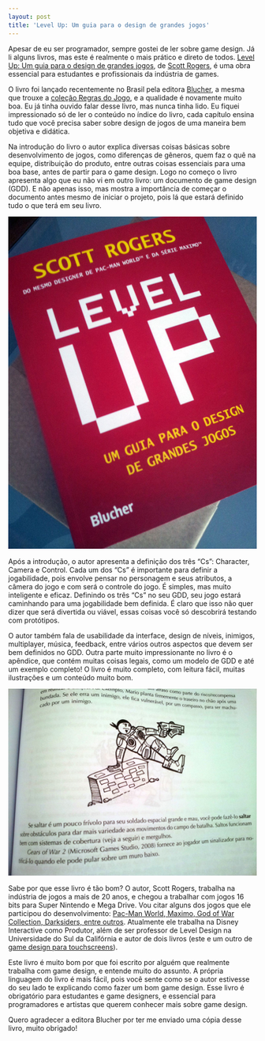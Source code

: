 ```yaml
---
layout: post
title: 'Level Up: Um guia para o design de grandes jogos'
---
```


Apesar de eu ser programador, sempre gostei de ler sobre game design. Já li alguns livros, mas este é realmente o mais prático e direto de todos. [Level Up: Um guia para o design de grandes jogos](http://www.blucher.com.br/produto/07009/level-up "Level Up"), de [Scott Rogers](http://mrbossdesign.blogspot.com.br/ "Scott Rogers"), é uma obra essencial para estudantes e profissionais da indústria de games.

O livro foi lançado recentemente no Brasil pela editora [Blucher](http://www.blucher.com.br/ "Blucher"), a mesma que trouxe a [coleção Regras do Jogo](http://gamedeveloper.com.br/blog/2012/08/15/regras-do-jogo-editora-blucher/ "Regras do Jogo"), e a qualidade é novamente muito boa. Eu já tinha ouvido falar desse livro, mas nunca tinha lido. Eu fiquei impressionado só de ler o conteúdo no índice do livro, cada capítulo ensina tudo que você precisa saber sobre design de jogos de uma maneira bem objetiva e didática.

Na introdução do livro o autor explica diversas coisas básicas sobre desenvolvimento de jogos, como diferenças de gêneros, quem faz o quê na equipe, distribuição do produto, entre outras coisas essenciais para uma boa base, antes de partir para o game design. Logo no começo o livro apresenta algo que eu não vi em outro livro: um documento de game design (GDD). E não apenas isso, mas mostra a importância de começar o documento antes mesmo de iniciar o projeto, pois lá que estará definido tudo o que terá em seu livro.

![](../content/images/2013/05/livro.jpg "Level Up")

Após a introdução, o autor apresenta a definição dos três “Cs”: Character, Camera e Control. Cada um dos “Cs” é importante para definir a jogabilidade, pois envolve pensar no personagem e seus atributos, a câmera do jogo e com será o controle do jogo. É simples, mas muito inteligente e eficaz. Definindo os três “Cs” no seu GDD, seu jogo estará caminhando para uma jogabilidade bem definida. É claro que isso não quer dizer que será divertida ou viável, essas coisas você só descobrirá testando com protótipos.

O autor também fala de usabilidade da interface, design de níveis, inimigos, multiplayer, música, feedback, entre vários outros aspectos que devem ser bem definidos no GDD. Outra parte muito impressionante no livro é o apêndice, que contém muitas coisas legais, como um modelo de GDD e até um exemplo completo! O livro é muito completo, com leitura fácil, muitas ilustrações e um conteúdo muito bom.

![](../content/images/2013/05/2013-04-25-12.22.55.jpg "Level Up")

Sabe por que esse livro é tão bom? O autor, Scott Rogers, trabalha na indústria de jogos a mais de 20 anos, e chegou a trabalhar com jogos 16 bits para Super Nintendo e Mega Drive. Vou citar alguns dos jogos que ele participou do desenvolvimento: [Pac-Man World, Maximo, God of War Collection, Darksiders, entre outros](http://www.giantbomb.com/scott-rogers/3040-36702/ "Scott Rogers"). Atualmente ele trabalha na Disney Interactive como Produtor, além de ser professor de Level Design na Universidade do Sul da Califórnia e autor de dois livros (este e um outro de [game design para touchscreens](http://www.amazon.com/Swipe-This-Guide-Touchscreen-Design/dp/1119966965/ref=sr_1_3?ie=UTF8&qid=1368745402&sr=8-3&keywords=scott+rogers "Game Design")).

Este livro é muito bom por que foi escrito por alguém que realmente trabalha com game design, e entende muito do assunto. A própria linguagem do livro é mais fácil, pois você sente como se o autor estivesse do seu lado te explicando como fazer um bom game design. Esse livro é obrigatório para estudantes e game designers, e essencial para programadores e artistas que querem conhecer mais sobre game design.

Quero agradecer a editora Blucher por ter me enviado uma cópia desse livro, muito obrigado!
